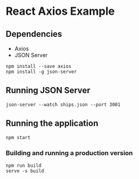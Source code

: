 # React Axios Example

## Dependencies

- Axios
- JSON Server

```
npm install --save axios
npm install -g json-server
```

## Running JSON Server

```
json-server --watch ships.json --port 3001
```

## Running the application

```
npm start
```

### Building and running a production version

```
npm run build
serve -s build
```
